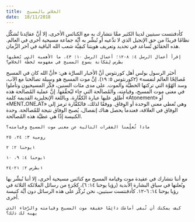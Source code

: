 ```yaml
---
title:  الخلاص بالمسيح
date:  18/11/2018
---
```


كأدفنتست سبتيين لدينا الكثير ممَّا نتشارك به مع الكنائس الأخرى، إلا أنَّ عقائِدنا تُشكِّل نظامًا فريدًا من حق الإنجيل الذي لا تدَّعيه أو تُبشِّر به أيَّة جماعة مسيحية أخرى في العالم. هذه الحقائق تُساعد في تحديد وتعريف هويتنا كبقِيَّة شعب الله الباقية في آخر الزَّمان.

`إقرأ أعمال الرسل ٤: ٨-١٢؛ أعمال الرسل ١٠: ٤٣. ما الأهمية التي يُعطيها بطرس لِمَكانة يسوع المسيح في مفهومه لخطَّة الخلاص؟`

أخبَر الرسول بولس أهل كورنثوس أنَّ الأخبار السارَّة هي: «أنَّ الله كان في المسيح مُصالِحًا العالم لنفسه» (٢كورنثوس ٥: ١٩). إنَّ موت المسيح هو وسيلة تصالحنا مع الآب، وسد الهُوَّة التي تركتها الخطيَّة والموت. على مدى مئات السنين، فكَّر المسيحيون وتأملوا في معنى موت المسيح، وقيامته، والمُصالَحة التي جاء ليُحقِّقها. إنَّ عملية المُصالحة هذه اُطلِق عليها عبارة الكفَّارة، وباللغة الإنجليزية القديمة كلمة «Atonement» أو «MENTـONEـAT» وهي تُعطي معنى الوحدة أو الوِفاق. ووفقًا لذلك، فالكفَّارة ترمز إلى الوفاق في العلاقة، فعندما يحصل هناك إنفصال، يُصبح الوفاق نتيجة للمُصالحة. وحدة الكنيسة إذًا هي عطيَّة هذه المُصالحة.

`ماذا تُعلِّمنا الفقرات التالية عن معنى موت المسيح وقيامته؟`

`رومية ٣: ٢٤، ٢٥`

`١يوحنا ٢: ٢`

`١يوحنا ٤: ٩، ١٠`

`١بطرس ٢: ٢١-٢٤`

مع أننا نتشارك في عقيدة موت وقيامة المسيح مع كنائس مسيحية أخرى، إلا أننا نُبشِّر بها ونُعلنها في سياق البشارة الأبدية (رؤيا يوحنا ١٤: ٦)، كجُزءٍ من رسائل الملائكة الثلاثة في رؤيا يوحنا ١٤: ٦-١٢. كأدفنتست سبتيين، نحن نُركِّز على هذه الرسائل دون أيَّة كنيسة أخرى.

`كيف يمكنك أن تُبقي أمامَك دائِمًا حقيقة موت المسيح وقيامته والرَّجاء الذي يهبه لك ذلك؟`